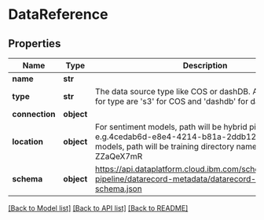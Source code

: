# DataReference

## Properties
Name | Type | Description | Notes
------------ | ------------- | ------------- | -------------
**name** | **str** |  | [optional] 
**type** | **str** | The data source type like COS or dashDB. Allowed values for type are &#39;s3&#39; for COS and &#39;dashdb&#39; for dashDB | 
**connection** | **object** |  | 
**location** | **object** | For sentiment models, path will be hybrid pipeline id e.g.4cedab6d-e8e4-4214-b81a-2ddb122db2ab. For DL models, path will be training directory name e.g. training-ZZaQeX7mR | 
**schema** | **object** | https://api.dataplatform.cloud.ibm.com/schemas/common-pipeline/datarecord-metadata/datarecord-metadata-v2-schema.json | [optional] 

[[Back to Model list]](../README.md#documentation-for-models) [[Back to API list]](../README.md#documentation-for-api-endpoints) [[Back to README]](../README.md)


